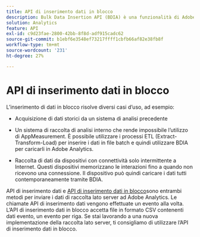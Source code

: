 ```yaml
---
title: API di inserimento dati in blocco
description: Bulk Data Insertion API (BDIA) è una funzionalità di Adobe Analytics che consente di caricare i dati delle chiamate al server in batch di file invece di utilizzare librerie lato client come AppMeasurement. Le chiamate al server in questi file batch possono essere dati correnti (live) o dati storici. È un successore più scalabile dell’API di inserimento dati nelle versioni precedenti dell’API di Adobe Analytics.
solution: Analytics
feature: API
exl-id: c9d23fae-2800-42bb-8f8d-adf915cadc62
source-git-commit: b1ebf6e3548ef73217ffff1cbfb66af82e38fb8f
workflow-type: tm+mt
source-wordcount: '231'
ht-degree: 27%

---
```


# API di inserimento dati in blocco

L’inserimento di dati in blocco risolve diversi casi d’uso, ad esempio:

* Acquisizione di dati storici da un sistema di analisi precedente

* Un sistema di raccolta di analisi interno che rende impossibile l’utilizzo di AppMeasurement. È possibile utilizzare i processi ETL (Extract-Transform-Load) per inserire i dati in file batch e quindi utilizzare BDIA per caricarli in Adobe Analytics.

* Raccolta di dati da dispositivi con connettività solo intermittente a Internet. Questi dispositivi memorizzano le interazioni fino a quando non ricevono una connessione. Il dispositivo può quindi caricare i dati tutti contemporaneamente tramite BDIA.

API di inserimento dati e [API di inserimento dati in blocco](https://www.adobe.io/apis/experiencecloud/analytics/docs.html#!AdobeDocs/analytics-2.0-apis/master/bdia.md)sono entrambi metodi per inviare i dati di raccolta lato server ad Adobe Analytics. Le chiamate API di inserimento dati vengono effettuate un evento alla volta. L’API di inserimento dati in blocco accetta file in formato CSV contenenti dati evento, un evento per riga. Se stai lavorando a una nuova implementazione della raccolta lato server, ti consigliamo di utilizzare l’API di inserimento dati in blocco.
